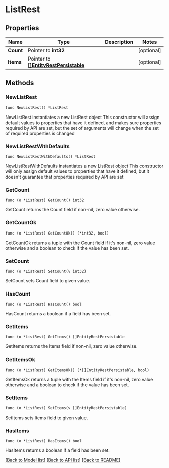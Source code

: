 # ListRest

## Properties

Name | Type | Description | Notes
------------ | ------------- | ------------- | -------------
**Count** | Pointer to **int32** |  | [optional] 
**Items** | Pointer to [**[]EntityRestPersistable**](EntityRestPersistable.md) |  | [optional] 

## Methods

### NewListRest

`func NewListRest() *ListRest`

NewListRest instantiates a new ListRest object
This constructor will assign default values to properties that have it defined,
and makes sure properties required by API are set, but the set of arguments
will change when the set of required properties is changed

### NewListRestWithDefaults

`func NewListRestWithDefaults() *ListRest`

NewListRestWithDefaults instantiates a new ListRest object
This constructor will only assign default values to properties that have it defined,
but it doesn't guarantee that properties required by API are set

### GetCount

`func (o *ListRest) GetCount() int32`

GetCount returns the Count field if non-nil, zero value otherwise.

### GetCountOk

`func (o *ListRest) GetCountOk() (*int32, bool)`

GetCountOk returns a tuple with the Count field if it's non-nil, zero value otherwise
and a boolean to check if the value has been set.

### SetCount

`func (o *ListRest) SetCount(v int32)`

SetCount sets Count field to given value.

### HasCount

`func (o *ListRest) HasCount() bool`

HasCount returns a boolean if a field has been set.

### GetItems

`func (o *ListRest) GetItems() []EntityRestPersistable`

GetItems returns the Items field if non-nil, zero value otherwise.

### GetItemsOk

`func (o *ListRest) GetItemsOk() (*[]EntityRestPersistable, bool)`

GetItemsOk returns a tuple with the Items field if it's non-nil, zero value otherwise
and a boolean to check if the value has been set.

### SetItems

`func (o *ListRest) SetItems(v []EntityRestPersistable)`

SetItems sets Items field to given value.

### HasItems

`func (o *ListRest) HasItems() bool`

HasItems returns a boolean if a field has been set.


[[Back to Model list]](../README.md#documentation-for-models) [[Back to API list]](../README.md#documentation-for-api-endpoints) [[Back to README]](../README.md)


